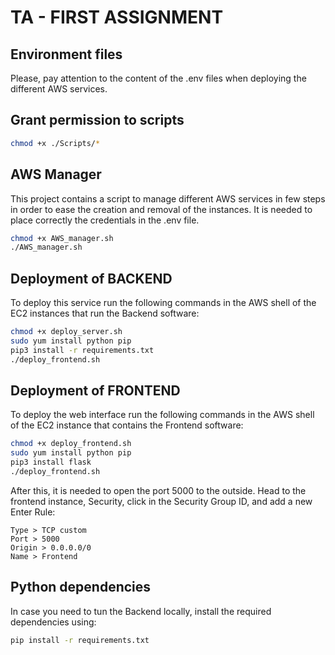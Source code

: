 # TA - FIRST ASSIGNMENT

## Environment files
Please, pay attention to the content of the .env files when deploying the different AWS services.

## Grant permission to scripts

```bash
chmod +x ./Scripts/*
```

## AWS Manager
This project contains a script to manage different AWS services in few steps in order to ease the creation and removal of the instances. It is needed to place correctly the credentials in the .env file.

```bash
chmod +x AWS_manager.sh
./AWS_manager.sh
```

## Deployment of BACKEND
To deploy this service run the following commands in the AWS shell of the EC2 instances that run the Backend software:

```bash
chmod +x deploy_server.sh
sudo yum install python pip
pip3 install -r requirements.txt
./deploy_frontend.sh
```

## Deployment of FRONTEND
To deploy the web interface run the following commands in the AWS shell of the EC2 instance that contains the Frontend software:

```bash
chmod +x deploy_frontend.sh
sudo yum install python pip
pip3 install flask
./deploy_frontend.sh
```

After this, it is needed to open the port 5000 to the outside. Head to the frontend instance, Security, click in the Security Group ID, and add a new Enter Rule:

```
Type > TCP custom
Port > 5000
Origin > 0.0.0.0/0
Name > Frontend
```

## Python dependencies
In case you need to tun the Backend locally, install the required dependencies using:

```bash
pip install -r requirements.txt
```